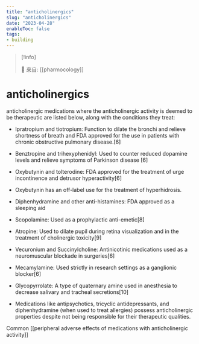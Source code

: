 ```yaml
---
title: "anticholinergics"
slug: "anticholinergics"
date: "2023-04-28"
enableToc: false
tags:
- building
---
```


> [!info]
>
> 🌱 來自: [[pharmocology]]

# anticholinergics

anticholinergic medications where the anticholinergic activity is deemed to be therapeutic are listed below, along with the conditions they treat:

- Ipratropium and tiotropium: Function to dilate the bronchi and relieve shortness of breath and FDA approved for the use in patients with chronic obstructive pulmonary disease.[6]

- Benztropine and trihexyphenidyl: Used to counter reduced dopamine levels and relieve symptoms of Parkinson disease [6]
- Oxybutynin and tolterodine: FDA approved for the treatment of urge incontinence and detrusor hyperactivity[6]
- Oxybutynin has an off-label use for the treatment of hyperhidrosis.
- Diphenhydramine and other anti-histamines: FDA approved as a sleeping aid
- Scopolamine: Used as a prophylactic anti-emetic[8]
- Atropine: Used to dilate pupil during retina visualization and in the treatment of cholinergic toxicity[9]
- Vecuronium and Succinylcholine: Antinicotinic medications used as a neuromuscular blockade in surgeries[6]
- Mecamylamine: Used strictly in research settings as a ganglionic blocker[6]
- Glycopyrrolate: A type of quaternary amine used in anesthesia to decrease salivary and tracheal secretions[10]

- Medications like antipsychotics, tricyclic antidepressants, and diphenhydramine (when used to treat allergies) possess anticholinergic properties despite not being responsible for their therapeutic qualities.
 
Common [[peripheral adverse effects of medications with anticholinergic activity]] 
